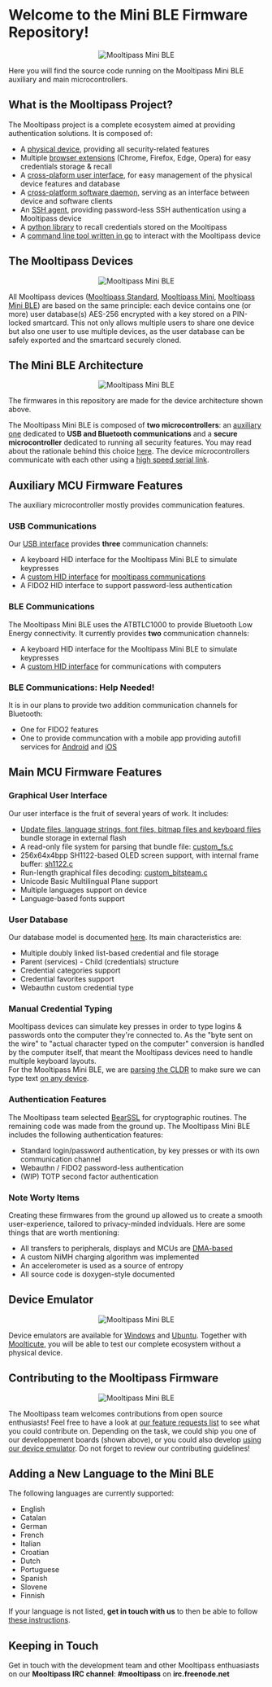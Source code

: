 # Welcome to the Mini BLE Firmware Repository!
<p align="center">
  <img src="https://github.com/mooltipass/minible/raw/master/_readme_assets/minible_front.jpg" alt="Mooltipass Mini BLE"/>
</p>
Here you will find the source code running on the Mooltipass Mini BLE auxiliary and main microcontrollers.  

## What is the Mooltipass Project?
The Mooltipass project is a complete ecosystem aimed at providing authentication solutions. It is composed of:  
- A <a href="https://github.com/mooltipass/minible_hw">physical device</a>, providing all security-related features  
- Multiple <a href="https://github.com/mooltipass/extension">browser extensions</a> (Chrome, Firefox, Edge, Opera) for easy credentials storage & recall  
- A <a href="https://github.com/mooltipass/moolticute">cross-plaform user interface</a>, for easy management of the physical device features and database  
- A <a href="https://github.com/mooltipass/moolticute">cross-platform software daemon</a>, serving as an interface between device and software clients  
- An <a href="https://github.com/raoulh/mc-agent">SSH agent</a>, providing password-less SSH authentication using a Mooltipass device  
- A <a href="https://github.com/oSquat/mooltipy">python library</a> to recall credentials stored on the Mooltipass
- A <a href="https://github.com/raoulh/mc-cli">command line tool written in go</a> to interact with the Mooltipass device

## The Mooltipass Devices
<p align="center">
  <img src="https://github.com/mooltipass/minible/raw/master/_readme_assets/ble_vaults_cards.png" alt="Mooltipass Mini BLE"/>
</p>
All Mooltipass devices (<a href="https://github.com/limpkin/mooltipass/tree/master/kicad/standard">Mooltipass Standard</a>, <a href="https://github.com/limpkin/mooltipass/tree/master/kicad/mini">Mooltipass Mini</a>, <a href="https://github.com/mooltipass/minible">Mooltipass Mini BLE</a>) are based on the same principle: each device contains one (or more) user database(s) AES-256 encrypted with a key stored on a PIN-locked smartcard. This not only allows multiple users to share one device but also one user to use multiple devices, as the user database can be safely exported and the smartcard securely cloned.  

## The Mini BLE Architecture
<p align="center">
  <img src="https://github.com/mooltipass/minible/raw/master/_readme_assets/ble_architecture.png" alt="Mooltipass Mini BLE"/>
</p>
The firmwares in this repository are made for the device architecture shown above.     

The Mooltipass Mini BLE is composed of <b>two microcontrollers</b>: an <a href="https://github.com/mooltipass/minible/tree/master/source_code/aux_mcu">auxiliary one</a> dedicated to <b>USB and Bluetooth communications</b> and a <b>secure microcontroller</b> dedicated to running all security features. You may read about the rationale behind this choice <a href="https://mooltipass.github.io/minible/highlevel_overview">here</a>. The device microcontrollers communicate with each other using a <a href="https://mooltipass.github.io/minible/aux_main_mcu_protocol">high speed serial link</a>.

## Auxiliary MCU Firmware Features
The auxiliary microcontroller mostly provides communication features.   

### USB Communications
Our <a href="https://github.com/mooltipass/minible/tree/master/source_code/aux_mcu/src/USB">USB interface</a> provides <b>three</b> communication channels:     
- A keyboard HID interface for the Mooltipass Mini BLE to simulate keypresses
- A <a href="https://mooltipass.github.io/minible/usb_hid_protocol">custom HID interface</a> for <a href="https://mooltipass.github.io/minible/protocol">mooltipass communications</a>
- A FIDO2 HID interface to support password-less authentication

### BLE Communications
The Mooltipass Mini BLE uses the ATBTLC1000 to provide Bluetooth Low Energy connectivity. It currently provides <b>two</b> communication channels:   
- A keyboard HID interface for the Mooltipass Mini BLE to simulate keypresses
- A <a href="https://mooltipass.github.io/minible/usb_hid_protocol">custom HID interface</a> for communications with computers

### BLE Communications: Help Needed!
It is in our plans to provide two addition communication channels for Bluetooth:
- One for FIDO2 features
- One to provide communcation with a mobile app providing autofill services for <a href="https://developer.android.com/guide/topics/text/autofill-services">Android</a> and <a href="https://developer.apple.com/documentation/security/password_autofill">iOS</a>

## Main MCU Firmware Features
### Graphical User Interface
Our user interface is the fruit of several years of work. It includes:  
- <a href="https://mooltipass.github.io/minible/bundle">Update files, language strings, font files, bitmap files and keyboard files<a> bundle storage in external flash   
- A read-only file system for parsing that bundle file: <a href="https://github.com/mooltipass/minible/blob/master/source_code/main_mcu/src/FILESYSTEM/custom_fs.c">custom_fs.c</a>
- 256x64x4bpp SH1122-based OLED screen support, with internal frame buffer: <a href="https://github.com/mooltipass/minible/blob/master/source_code/main_mcu/src/OLED/sh1122.c">sh1122.c</a>
- Run-length graphical files decoding: <a href="https://github.com/mooltipass/minible/blob/master/source_code/main_mcu/src/FILESYSTEM/custom_bitstream.c">custom_bitsteam.c</a>
- Unicode Basic Multilingual Plane support
- Multiple languages support on device
- Language-based fonts support
  
### User Database
Our database model is documented <a href="https://mooltipass.github.io/minible/database_model">here</a>. Its main characteristics are:  
- Multiple doubly linked list-based credential and file storage
- Parent (services) - Child (credentials) structure
- Credential categories support
- Credential favorites support
- Webauthn custom credential type

### Manual Credential Typing
Mooltipass devices can simulate key presses in order to type logins & passwords onto the computer they're connected to. As the "byte sent on the wire" to "actual character typed on the computer" conversion is handled by the computer itself, that meant the Mooltipass devices need to handle multiple keyboard layouts.  
For the Mooltipass Mini BLE, we are <a href="https://github.com/mooltipass/minible/tree/master/scripts/keyboards">parsing the CLDR</a> to make sure we can type text <a href="https://mooltipass.github.io/minible/unicode_layouts">on any device</a>.

### Authentication Features
The Mooltipass team selected <a href="https://bearssl.org/">BearSSL</a> for cryptographic routines. The remaining code was made from the ground up.
The Mooltipass Mini BLE includes the following authentication features:
- Standard login/password authentication, by key presses or with its own communication channel
- Webauthn / FIDO2 password-less authentication 
- (WIP) TOTP second factor authentication

### Note Worty Items
Creating these firmwares from the ground up allowed us to create a smooth user-experience, tailored to privacy-minded indviduals. Here are some things that are worth mentioning:  
- All transfers to peripherals, displays and MCUs are <a href="https://github.com/mooltipass/minible/blob/master/source_code/main_mcu/src/DMA/dma.c#L29">DMA-based</a>
- A custom NiMH charging algorithm was implemented
- An accelerometer is used as a source of entropy
- All source code is doxygen-style documented

## Device Emulator
<p align="center">
  <img src="https://github.com/mooltipass/minible/raw/master/_readme_assets/emulator_working_ubuntu.PNG" alt="Mooltipass Mini BLE"/>
</p>
Device emulators are available for <a href="https://github.com/mooltipass/minible/releases">Windows</a> and <a href="https://launchpad.net/~mooltipass/+archive/ubuntu/minible-beta">Ubuntu</a>. Together with <a href="https://github.com/mooltipass/moolticute">Moolticute</a>, you will be able to test our complete ecosystem without a physical device.

## Contributing to the Mooltipass Firmware
<p align="center">
  <img src="https://github.com/mooltipass/minible/raw/master/_readme_assets/dev_board.PNG" alt="Mooltipass Mini BLE"/>
</p>
The Mooltipass team welcomes contributions from open source enthusiasts! Feel free to have a look at <a href="https://github.com/mooltipass/minible/issues?q=is%3Aissue+is%3Aopen+label%3A%22feature+request%22">our feature requests list</a> to see what you could contribute on. Depending on the task, we could ship you one of our developpement boards (shown above), or you could also develop <a href="https://mooltipass.github.io/minible/developing_using_emulator">using our device emulator</a>. Do not forget to review our contributing guidelines!

## Adding a New Language to the Mini BLE
The following languages are currently supported:
- English
- Catalan
- German
- French
- Italian
- Croatian
- Dutch
- Portuguese
- Spanish
- Slovene
- Finnish   

If your language is not listed, **get in touch with us** to then be able to follow <a href="https://mooltipass.github.io/minible/translators_guidelines">these instructions</a>.

## [](#header-2)Keeping in Touch
Get in touch with the development team and other Mooltipass enthuasiasts on our **Mooltipass IRC channel**: **#mooltipass** on **irc.freenode.net**
